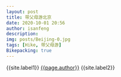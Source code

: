 ```yaml
---
layout: post
title: 带父母游北京
date: 2020-10-01 20:56
author: isanfeng
description:
img: posts/Beijing-0.jpg
tags: [Hike, 带父母游]
Bikepacking: true
---
```

{{site.label1}} <a href="/about">{{page.author}}</a> {{site.label2}}
